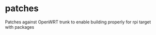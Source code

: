 patches
=======

Patches against OpenWRT trunk to enable building properly for rpi target with packages
